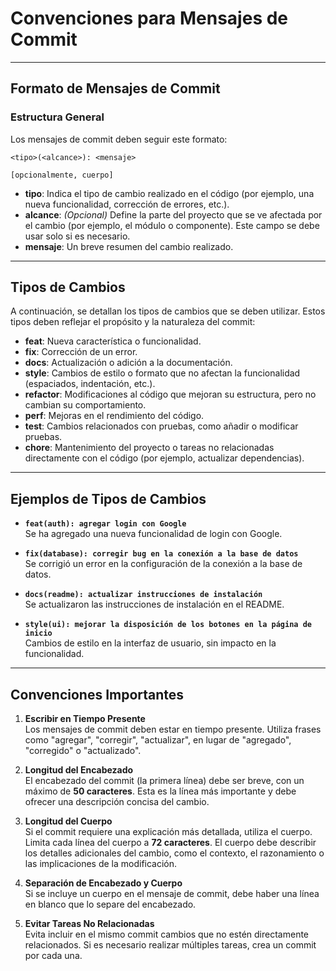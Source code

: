 # Convenciones para Mensajes de Commit

---

## Formato de Mensajes de Commit

### Estructura General
Los mensajes de commit deben seguir este formato:

`<tipo>(<alcance>): <mensaje>`

`[opcionalmente, cuerpo]`

- **tipo**: Indica el tipo de cambio realizado en el código (por ejemplo, una nueva funcionalidad, corrección de errores, etc.).
- **alcance**: *(Opcional)* Define la parte del proyecto que se ve afectada por el cambio (por ejemplo, el módulo o componente). Este campo se debe usar solo si es necesario.
- **mensaje**: Un breve resumen del cambio realizado.

---

## Tipos de Cambios

A continuación, se detallan los tipos de cambios que se deben utilizar. Estos tipos deben reflejar el propósito y la naturaleza del commit:

- **feat**: Nueva característica o funcionalidad.
- **fix**: Corrección de un error.
- **docs**: Actualización o adición a la documentación.
- **style**: Cambios de estilo o formato que no afectan la funcionalidad (espaciados, indentación, etc.).
- **refactor**: Modificaciones al código que mejoran su estructura, pero no cambian su comportamiento.
- **perf**: Mejoras en el rendimiento del código.
- **test**: Cambios relacionados con pruebas, como añadir o modificar pruebas.
- **chore**: Mantenimiento del proyecto o tareas no relacionadas directamente con el código (por ejemplo, actualizar dependencias).

---

## Ejemplos de Tipos de Cambios

- **`feat(auth): agregar login con Google`**  
  Se ha agregado una nueva funcionalidad de login con Google.

- **`fix(database): corregir bug en la conexión a la base de datos`**  
  Se corrigió un error en la configuración de la conexión a la base de datos.

- **`docs(readme): actualizar instrucciones de instalación`**  
  Se actualizaron las instrucciones de instalación en el README.

- **`style(ui): mejorar la disposición de los botones en la página de inicio`**  
  Cambios de estilo en la interfaz de usuario, sin impacto en la funcionalidad.

---

## Convenciones Importantes

1. **Escribir en Tiempo Presente**  
   Los mensajes de commit deben estar en tiempo presente. Utiliza frases como "agregar", "corregir", "actualizar", en lugar de "agregado", "corregido" o "actualizado".

2. **Longitud del Encabezado**  
   El encabezado del commit (la primera línea) debe ser breve, con un máximo de **50 caracteres**. Esta es la línea más importante y debe ofrecer una descripción concisa del cambio.

3. **Longitud del Cuerpo**  
   Si el commit requiere una explicación más detallada, utiliza el cuerpo. Limita cada línea del cuerpo a **72 caracteres**. El cuerpo debe describir los detalles adicionales del cambio, como el contexto, el razonamiento o las implicaciones de la modificación.

4. **Separación de Encabezado y Cuerpo**  
   Si se incluye un cuerpo en el mensaje de commit, debe haber una línea en blanco que lo separe del encabezado.

5. **Evitar Tareas No Relacionadas**  
   Evita incluir en el mismo commit cambios que no estén directamente relacionados. Si es necesario realizar múltiples tareas, crea un commit por cada una.
